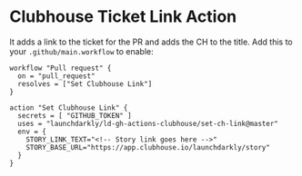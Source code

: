 # Clubhouse Ticket Link Action

It adds a link to the ticket for the PR and adds the CH to the title.  Add this to your `.github/main.workflow` to enable:


```
workflow "Pull request" {
  on = "pull_request"
  resolves = ["Set Clubhouse Link"]
}

action "Set Clubhouse Link" {
  secrets = [ "GITHUB_TOKEN" ]
  uses = "launchdarkly/ld-gh-actions-clubhouse/set-ch-link@master"
  env = {
    STORY_LINK_TEXT="<!-- Story link goes here -->"
    STORY_BASE_URL="https://app.clubhouse.io/launchdarkly/story"
  }
}
```
